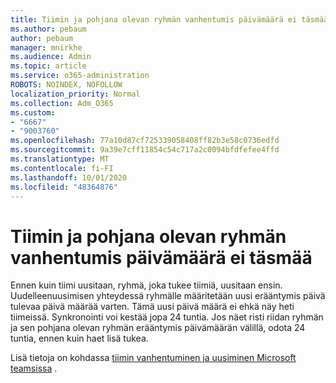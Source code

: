 ```yaml
---
title: Tiimin ja pohjana olevan ryhmän vanhentumis päivämäärä ei täsmää
ms.author: pebaum
author: pebaum
manager: mnirkhe
ms.audience: Admin
ms.topic: article
ms.service: o365-administration
ROBOTS: NOINDEX, NOFOLLOW
localization_priority: Normal
ms.collection: Adm_O365
ms.custom:
- "6667"
- "9003760"
ms.openlocfilehash: 77a10d87cf725339058408ff82b3e58c0736edfd
ms.sourcegitcommit: 9a39e7cff11854c54c717a2c0094bfdfefee4ffd
ms.translationtype: MT
ms.contentlocale: fi-FI
ms.lasthandoff: 10/01/2020
ms.locfileid: "48364876"
---
```

# <a name="expiration-date-of-team-and-underlying-group-dont-match"></a>Tiimin ja pohjana olevan ryhmän vanhentumis päivämäärä ei täsmää

Ennen kuin tiimi uusitaan, ryhmä, joka tukee tiimiä, uusitaan ensin. Uudelleenuusimisen yhteydessä ryhmälle määritetään uusi erääntymis päivä tulevaa päivä määrää varten. Tämä uusi päivä määrä ei ehkä näy heti tiimeissä. Synkronointi voi kestää jopa 24 tuntia. Jos näet risti riidan ryhmän ja sen pohjana olevan ryhmän erääntymis päivämäärän välillä, odota 24 tuntia, ennen kuin haet lisä tukea.  

Lisä tietoja on kohdassa [tiimin vanhentuminen ja uusiminen Microsoft teamsissa](https://docs.microsoft.com/microsoftteams/team-expiration-renewal)  .
